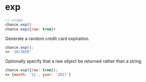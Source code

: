 # exp

```js
// usage
chance.exp()
chance.exp({raw: true})
```

Generate a random credit card expiration.

```js
chance.exp();
=> '10/2020'
```

Optionally specify that a raw object be returned rather than a string

```js
chance.exp({raw: true});
=> {month: '11', year: '2017'}
```
